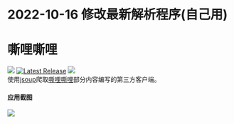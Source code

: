 # 2022-10-16 修改最新解析程序(自己用)
# 嘶哩嘶哩 
![](https://img.shields.io/badge/Android-5.0%20or%20above-brightgreen.svg) 
[![Latest Release](https://img.shields.io/github/release/670848654/Silisili.svg)](../../releases)
![](https://img.shields.io/github/downloads/670848654/Silisili/total)   
使用[jsoup](https://github.com/jhy/jsoup)爬取[嘶哩嘶哩](http://www.silisili.in/)部分内容编写的第三方客户端。  

#### 应用截图
<img src="https://github.com/670848654/Silisili/blob/master/Screenshots/Screenshot_20210330-115141_副本.jpg?raw=true" /> 

